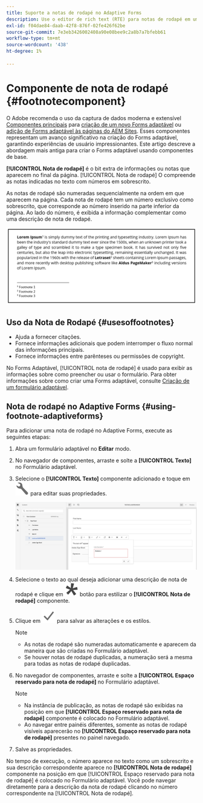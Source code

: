 ```yaml
---
title: Suporte a notas de rodapé no Adaptive Forms
description: Use o editor de rich text (RTE) para notas de rodapé em um formulário adaptável.
exl-id: f04dae84-daab-42f8-876f-02fe426f62be
source-git-commit: 7e3eb3426002408a90e08bee9c2a8b7a7bfebb61
workflow-type: tm+mt
source-wordcount: '438'
ht-degree: 1%

---
```


# Componente de nota de rodapé {#footnotecomponent}

<span class="preview"> O Adobe recomenda o uso da captura de dados moderna e extensível [Componentes principais](https://experienceleague.adobe.com/docs/experience-manager-core-components/using/adaptive-forms/introduction.html?lang=pt-BR) para [criação de um novo Forms adaptável](/help/forms/creating-adaptive-form-core-components.md) ou [adição de Forms adaptável às páginas do AEM Sites](/help/forms/create-or-add-an-adaptive-form-to-aem-sites-page.md). Esses componentes representam um avanço significativo na criação do Forms adaptável, garantindo experiências de usuário impressionantes. Este artigo descreve a abordagem mais antiga para criar o Forms adaptável usando componentes de base. </span>

**[!UICONTROL Nota de rodapé]** é o bit extra de informações ou notas que aparecem no final da página. [!UICONTROL Nota de rodapé] O compreende as notas indicadas no texto com números em sobrescrito.

As notas de rodapé são numeradas sequencialmente na ordem em que aparecem na página. Cada nota de rodapé tem um número exclusivo como sobrescrito, que corresponde ao número inserido na parte inferior da página. Ao lado do número, é exibida a informação complementar como uma descrição de nota de rodapé.

![Descrição da nota de rodapé](/help/forms/assets/footnote_description.png)


## Uso da Nota de Rodapé {#usesoffootnotes}

* Ajuda a fornecer citações.
* Fornece informações adicionais que podem interromper o fluxo normal das informações principais.
* Fornece informações entre parênteses ou permissões de copyright.

No Forms Adaptável, [!UICONTROL nota de rodapé] é usado para exibir as informações sobre como preencher ou usar o formulário. Para obter informações sobre como criar uma Forms adaptável, consulte [Criação de um formulário adaptável](https://experienceleague.adobe.com/docs/experience-manager-cloud-service/content/forms/create-an-adaptive-form/create-an-adaptive-form-on-forms-cs/creating-adaptive-form.html).

## Nota de rodapé no Adaptive Forms {#using-footnote-adaptiveforms}

Para adicionar uma nota de rodapé no Adaptive Forms, execute as seguintes etapas:
1. Abra um formulário adaptável no **Editar** modo.
1. No navegador de componentes, arraste e solte a **[!UICONTROL Texto]** no Formulário adaptável.
1. Selecione o **[!UICONTROL Texto]** componente adicionado e toque em ![cmppr](assets/configure-icon.svg) para editar suas propriedades.

   ![Nota de rodapé no Adaptive Forms](/help/forms/assets/footnote_rte.png)

1. Selecione o texto ao qual deseja adicionar uma descrição de nota de rodapé e clique em  ![estrela](/help/forms/assets/asterisk.svg) botão para estilizar o **[!UICONTROL Nota de rodapé]** componente.

1. Clique em ![check](/help/forms/assets/save_icon.svg) para salvar as alterações e os estilos.

   >[!NOTE]
   >
   >* As notas de rodapé são numeradas automaticamente e aparecem da maneira que são criadas no Formulário adaptável.
   >* Se houver notas de rodapé duplicadas, a numeração será a mesma para todas as notas de rodapé duplicadas.

1. No navegador de componentes, arraste e solte a **[!UICONTROL Espaço reservado para nota de rodapé]** no Formulário adaptável.
   >[!NOTE]
   >
   >* Na instância de publicação, as notas de rodapé são exibidas na posição em que **[!UICONTROL Espaço reservado para nota de rodapé]** componente é colocado no Formulário adaptável.
   >* Ao navegar entre painéis diferentes, somente as notas de rodapé visíveis aparecerão no **[!UICONTROL Espaço reservado para nota de rodapé]** presentes no painel navegado.

1. Salve as propriedades.

No tempo de execução, o número aparece no texto como um sobrescrito e sua descrição correspondente aparece no **[!UICONTROL Nota de rodapé]** componente na posição em que [!UICONTROL Espaço reservado para nota de rodapé] é colocado no Formulário adaptável. Você pode navegar diretamente para a descrição da nota de rodapé clicando no número correspondente na [!UICONTROL Nota de rodapé].
